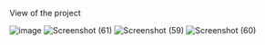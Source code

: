 View of the project

![image](https://github.com/user-attachments/assets/c2940fa6-d727-404a-9803-544041b33d3f)
![Screenshot (61)](https://github.com/user-attachments/assets/5fb74917-ffe1-4e2f-a89a-bb57c95b07df)
![Screenshot (59)](https://github.com/user-attachments/assets/96c6e336-19d3-46ed-8cc4-7deacd46ea0e)
![Screenshot (60)](https://github.com/user-attachments/assets/cbd1e49d-889a-4fcc-8bec-49b341ac438a)
